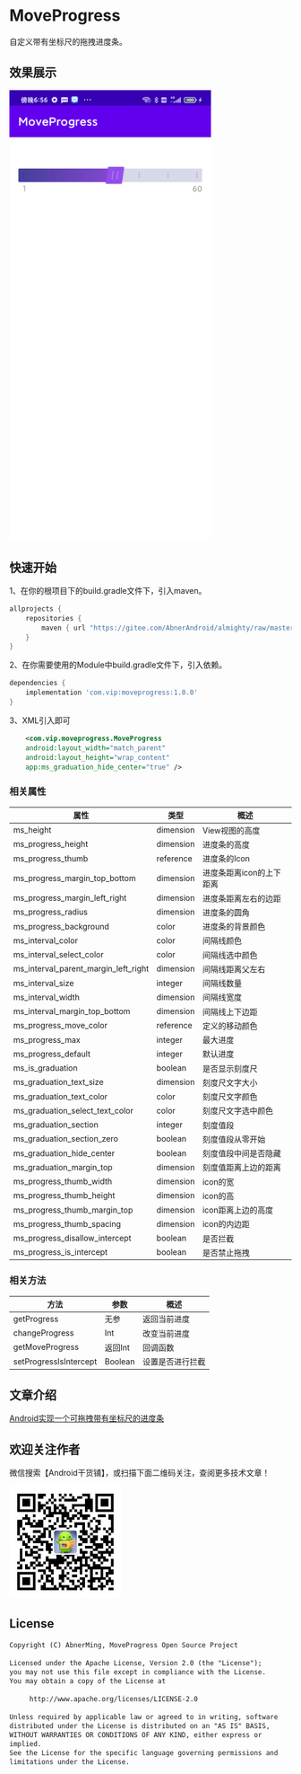 # MoveProgress
自定义带有坐标尺的拖拽进度条。
## 效果展示

<img src="image/Screenshot.png" width="360px" />

## 快速开始

1、在你的根项目下的build.gradle文件下，引入maven。

```groovy
allprojects {
    repositories {
        maven { url "https://gitee.com/AbnerAndroid/almighty/raw/master" }
    }
}
```
2、在你需要使用的Module中build.gradle文件下，引入依赖。

```groovy
dependencies {
    implementation 'com.vip:moveprogress:1.0.0'
}
```
3、XML引入即可

```xml
    <com.vip.moveprogress.MoveProgress
    android:layout_width="match_parent"
    android:layout_height="wrap_content"
    app:ms_graduation_hide_center="true" />

```

### 相关属性

| 属性                                   | 类型        | 概述             |
| ------------------------------------ | --------- | -------------- |
| ms_height                            | dimension | View视图的高度      |
| ms_progress_height                   | dimension | 进度条的高度         |
| ms_progress_thumb                    | reference | 进度条的Icon       |
| ms_progress_margin_top_bottom        | dimension | 进度条距离icon的上下距离 |
| ms_progress_margin_left_right        | dimension | 进度条距离左右的边距     |
| ms_progress_radius                   | dimension | 进度条的圆角         |
| ms_progress_background               | color     | 进度条的背景颜色       |
| ms_interval_color                    | color     | 间隔线颜色          |
| ms_interval_select_color             | color     | 间隔线选中颜色        |
| ms_interval_parent_margin_left_right | dimension | 间隔线距离父左右       |
| ms_interval_size                     | integer   | 间隔线数量          |
| ms_interval_width                    | dimension | 间隔线宽度          |
| ms_interval_margin_top_bottom        | dimension | 间隔线上下边距        |
| ms_progress_move_color               | reference | 定义的移动颜色        |
| ms_progress_max                      | integer   | 最大进度           |
| ms_progress_default                  | integer   | 默认进度           |
| ms_is_graduation                     | boolean   | 是否显示刻度尺        |
| ms_graduation_text_size              | dimension | 刻度尺文字大小        |
| ms_graduation_text_color             | color     | 刻度尺文字颜色        |
| ms_graduation_select_text_color      | color     | 刻度尺文字选中颜色      |
| ms_graduation_section                | integer   | 刻度值段           |
| ms_graduation_section_zero           | boolean   | 刻度值段从零开始       |
| ms_graduation_hide_center            | boolean   | 刻度值段中间是否隐藏     |
| ms_graduation_margin_top             | dimension | 刻度值距离上边的距离     |
| ms_progress_thumb_width              | dimension | icon的宽         |
| ms_progress_thumb_height             | dimension | icon的高         |
| ms_progress_thumb_margin_top         | dimension | icon距离上边的高度    |
| ms_progress_thumb_spacing            | dimension | icon的内边距       |
| ms_progress_disallow_intercept       | boolean   | 是否拦截           |
| ms_progress_is_intercept             | boolean   | 是否禁止拖拽         |

### 相关方法

| 方法                     | 参数      | 概述       |
| ---------------------- | ------- | -------- |
| getProgress            | 无参      | 返回当前进度   |
| changeProgress         | Int     | 改变当前进度   |
| getMoveProgress        | 返回Int   | 回调函数     |
| setProgressIsIntercept | Boolean | 设置是否进行拦截 |


## 文章介绍

[Android实现一个可拖拽带有坐标尺的进度条](https://juejin.cn/spost/7245118640411983909)

## 欢迎关注作者

微信搜索【Android干货铺】，或扫描下面二维码关注，查阅更多技术文章！

<img src="image/abner.jpg" width="200px" />

## License

```
Copyright (C) AbnerMing, MoveProgress Open Source Project

Licensed under the Apache License, Version 2.0 (the "License");
you may not use this file except in compliance with the License.
You may obtain a copy of the License at

     http://www.apache.org/licenses/LICENSE-2.0

Unless required by applicable law or agreed to in writing, software
distributed under the License is distributed on an "AS IS" BASIS,
WITHOUT WARRANTIES OR CONDITIONS OF ANY KIND, either express or implied.
See the License for the specific language governing permissions and
limitations under the License.
```
